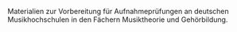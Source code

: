 Materialien zur Vorbereitung für Aufnahmeprüfungen an deutschen Musikhochschulen in den Fächern Musiktheorie und Gehörbildung.
